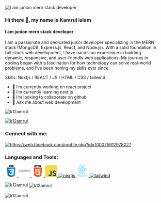![I am junion mern stack developer ](https://crampete-staticfiles.s3.ap-south-1.amazonaws.com/images/blog/how-to-become-a-web-developer.png)



### Hi there 👋, my name is Kamrul Islam
#### I am junion mern stack developer 

I am a passionate and dedicated junior developer specializing in the MERN stack (MongoDB, Express.js, React, and Node.js). With a solid foundation in full-stack web development, I have hands-on experience in building dynamic, responsive, and user-friendly web applications. My journey in coding began with a fascination for how technology can solve real-world problems, and I've been honing my skills ever since.

Skills: Nextjs / REACT / JS / HTML / CSS / tailwind 

- 🔭 I’m currently working on react project  
- 🌱 I’m currently learning next js 
- 👯 I’m looking to collaborate on github 
- 💬 Ask me about web development  




<p align="left"> <img src="https://komarev.com/ghpvc/?username=k12amrul&label=Profile%20views&color=0e75b6&style=flat" alt="k12amrul" /> </p>

<p align="left"> <a href="https://github.com/ryo-ma/github-profile-trophy"><img src="https://github-profile-trophy.vercel.app/?username=k12amrul" alt="k12amrul" /></a> </p>

<h3 align="left">Connect with me:</h3>
<p align="left">
<a href="https://fb.com/https://web.facebook.com/profile.php?id=100075912978027" target="blank"><img align="center" src="https://raw.githubusercontent.com/rahuldkjain/github-profile-readme-generator/master/src/images/icons/Social/facebook.svg" alt="https://web.facebook.com/profile.php?id=100075912978027" height="30" width="40" /></a>
</p>

<h3 align="left">Languages and Tools:</h3>
<p align="left"> <a href="https://www.w3schools.com/css/" target="_blank" rel="noreferrer"> <img src="https://raw.githubusercontent.com/devicons/devicon/master/icons/css3/css3-original-wordmark.svg" alt="css3" width="40" height="40"/> </a> <a href="https://expressjs.com" target="_blank" rel="noreferrer"> <img src="https://raw.githubusercontent.com/devicons/devicon/master/icons/express/express-original-wordmark.svg" alt="express" width="40" height="40"/> </a> <a href="https://www.w3.org/html/" target="_blank" rel="noreferrer"> <img src="https://raw.githubusercontent.com/devicons/devicon/master/icons/html5/html5-original-wordmark.svg" alt="html5" width="40" height="40"/> </a> <a href="https://developer.mozilla.org/en-US/docs/Web/JavaScript" target="_blank" rel="noreferrer"> <img src="https://raw.githubusercontent.com/devicons/devicon/master/icons/javascript/javascript-original.svg" alt="javascript" width="40" height="40"/> </a> <a href="https://nextjs.org/" target="_blank" rel="noreferrer"> <img src="https://cdn.worldvectorlogo.com/logos/nextjs-2.svg" alt="nextjs" width="40" height="40"/> </a> <a href="https://reactjs.org/" target="_blank" rel="noreferrer"> <img src="https://raw.githubusercontent.com/devicons/devicon/master/icons/react/react-original-wordmark.svg" alt="react" width="40" height="40"/> </a> <a href="https://tailwindcss.com/" target="_blank" rel="noreferrer"> <img src="https://www.vectorlogo.zone/logos/tailwindcss/tailwindcss-icon.svg" alt="tailwind" width="40" height="40"/> </a> </p>

<p><img align="left" src="https://github-readme-stats.vercel.app/api/top-langs?username=k12amrul&show_icons=true&locale=en&layout=compact" alt="k12amrul" /></p>

<p>&nbsp;<img align="center" src="https://github-readme-stats.vercel.app/api?username=k12amrul&show_icons=true&locale=en" alt="k12amrul" /></p>

<p><img align="center" src="https://github-readme-streak-stats.herokuapp.com/?user=k12amrul&" alt="k12amrul" /></p>


